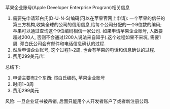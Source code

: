 苹果企业账号(Apple Developer Enterprise Program)相关信息
1. 需要先申请邓白氏(D-U-N-S)编码(可以在苹果官网上申请): 一个苹果的信任的第三方机构,收集全球的公司的信用信息,给每个公司分配的一个9位数的编码; 苹果可以通过查询这个9位编码相信一家公司. 如果申请苹果企业账号, 人数要超过200人, 否则不会通过(200人说法来自知乎).这个过程如果不采坑, 需要1周. 邓白氏公司会有邮件和电话信息确认的过程. 
2. 然后申请企业账号, 这个过程1~2周. 也会有苹果的电话和信息确认的过程. 
3. 费用299美元/年

总结下:
1. 申请主要有2个东西: 邓白氏编码, 苹果企业账号
2. 时间1~3周
3. 费用299美元

风险: 一旦企业证书被吊销, 后面只能用个人开发者账户了或者新注册公司. 
